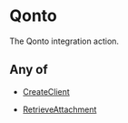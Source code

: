 # Qonto

The Qonto integration action.

## Any of

- [CreateClient](/api/automation/action/integration/qonto/createclient)

- [RetrieveAttachment](/api/automation/action/integration/qonto/retrieveattachment)
